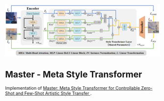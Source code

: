 <img src="./meta-style-transformer.png" width="700" alt="Architecture of Meta Style Transformer"/>

# Master - Meta Style Transformer
Implementation of [Master: Meta Style Transformer for Controllable Zero-Shot and Few-Shot Artistic Style Transfer ](https://arxiv.org/abs/2304.11818).
